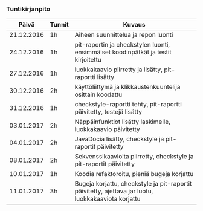 ### Tuntikirjanpito
Päivä | Tunnit | Kuvaus
--------------- | ----- | ------
21.12.2016 | 1h | Aiheen suunnittelua ja repon luonti
24.12.2016 | 1h | pit-raportin ja checkstylen luonti, ensimmäiset koodinpätkät ja testit kirjoitettu
27.12.2016 | 1h | luokkakaavio piirretty ja lisätty, pit-raportti lisätty
30.12.2016 | 2h | käyttöliittymä ja klikkaustenkuuntelija osittain koodattu
31.12.2016 | 1h | checkstyle-raportti tehty, pit-raportti päivitetty, testejä lisätty
03.01.2017 | 2h | Näppäinfunktiot lisätty laskimelle, luokkakaavio päivitetty
04.01.2017 | 2h | JavaDocia lisätty, checkstyle ja pit-raportit päivitetty
08.01.2017 | 2h | Sekvenssikaavioita piirretty, checkstyle ja pit-raportit päivitetty
10.01.2017 | 1h | Koodia refaktoroitu, pieniä bugeja korjattu
11.01.2017 | 3h | Bugeja korjattu, checkstyle ja pit-raportit päivitetty, ajettava jar luotu, luokkakaaviota korjattu
